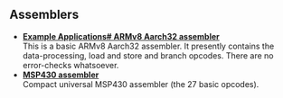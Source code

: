 ## Assemblers  
  - [**Example Applications# ARMv8 Aarch32 assembler**](ARMv8%20assembler)  
    This is a basic ARMv8 Aarch32 assembler. It presently contains the data-processing, load and store and branch opcodes. There are no error-checks whatsoever.
  - [**MSP430 assembler**](MSP430-assembler)  
    Compact universal MSP430 assembler (the 27 basic opcodes).
